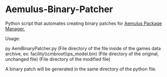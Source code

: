 # Aemulus-Binary-Patcher
Python script that automates creating binary patches for [Aemulus Package Manager.](https://github.com/TekkaGB/AemulusModManager)

Usage:

py AemBinaryPatcher.py (File directory of the file inside of the games data archive, ex: facility\\\\cmbroot\\\\ps_model.bin) (File directory of the original, unchanged file) (File directory of the modified file)

A binary patch will be generated in the same directory of the python file.
